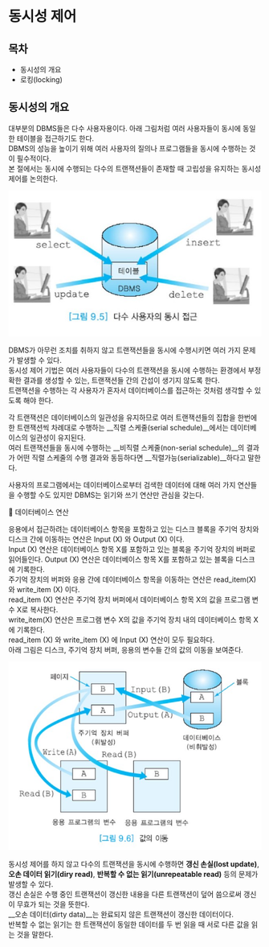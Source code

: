 # 동시성 제어



## 목차

- 동시성의 개요
- 로킹(locking)



## 동시성의 개요

대부분의 DBMS들은 다수 사용자용이다. 아래 그림처럼 여러 사용자들이 동시에 동일한 테이블을 접근하기도 한다.  
DBMS의 성능을 높이기 위해 여러 사용자의 질의나 프로그램들을 동시에 수행하는 것이 필수적이다.  
본 절에서는 동시에 수행되는 다수의 트랜잭션들이 존재할 때 고립성을 유지하는 동시성 제어를 논의한다.

![](./image/9-2/ex1.jpg)

DBMS가 아무런 조치를 취하지 않고 트랜잭션들을 동시에 수행시키면 여러 가지 문제가 발생할 수 있다.  
동시성 제어 기법은 여러 사용자들이 다수의 트랜잭션을 동시에 수행하는 환경에서 부정확한 결과를 생성할 수 있는, 트랜잭션들 간의 간섭이 생기지 않도록 한다.  
트랜잭션을 수행하는 각 사용자가 혼자서 데이터베이스를 접근하는 것처럼 생각할 수 있도록 해야 한다.

각 트랜잭션은 데이터베이스의 일관성을 유지하므로 여러 트랜잭션들의 집합을 한번에 한 트랜잭션씩 차례대로 수행하는 __직렬 스케줄(serial schedule)__에서는 데이터베이스의 일관성이 유지된다.  
여러 트랜잭션들을 동시에 수행하는 __비직렬 스케줄(non-serial schedule)__의 결과가 어떤 직렬 스케줄의 수행 결과와 동등하다면 __직렬가능(serializable)__하다고 말한다.

사용자의 프로그램에서는 데이터베이스로부터 검색한 데이터에 대해 여러 가지 연산들을 수행할 수도 있지만 DBMS는 읽기와 쓰기 연산만 관심을 갖는다.

:large_blue_circle: 데이터베이스 연산

응용에서 접근하려는 데이터베이스 항목을 포함하고 있는 디스크 블록을 주기억 장치와 디스크 간에 이동하는 연산은 Input (X) 와 Output (X) 이다.  
Input (X) 연산은 데이터베이스 항목 X를 포함하고 있는 블록을 주기억 장치의 버퍼로 읽어들인다. Output (X) 연산은 데이터베이스 항목 X를 포함하고 있는 블록을 디스크에 기록한다.  
주기억 장치의 버퍼와 응용 간에 데이터베이스 항목을 이동하는 연산은 read_item(X)와 write_item (X) 이다.  
read_item (X) 연산은 주기억 장치 버퍼에서 데이터베이스 항목 X의 값을 프로그램 변수 X로 복사한다.  
write_item(X) 연산은 프로그램 변수 X의 값을 주기억 장치 내의 데이터베이스 항목 X에 기록한다.  
read_item (X) 와 write_item (X) 에 Input (X) 연산이 모두 필요하다.  
아래 그림은 디스크, 주기억 장치 버퍼, 응용의 변수들 간의 값의 이동을 보여준다.

![](./image/9-2/ex2.jpg)

동시성 제어를  하지 않고 다수의 트랜잭션을 동시에 수행하면 __갱신 손실(lost update)__, __오손 데이터 읽기(diry read)__, __반복할 수 없는 읽기(unrepeatable read)__ 등의 문제가 발생할 수 있다.  
갱신 손실은 수행 중인 트랜잭션이 갱신한 내용을 다른 트랜잭션이 덮어 씀으로써 갱신이 무효가 되는 것을 뜻한다.  
__오손 데이터(dirty data)__는 완료되지 않은 트랜잭션이 갱신한 데이터이다.  
반복할 수 없는 읽기는 한 트랜잭션이 동일한 데이터를 두 번 읽을 때 서로 다른 값을 읽는 것을 말한다.

```
```



